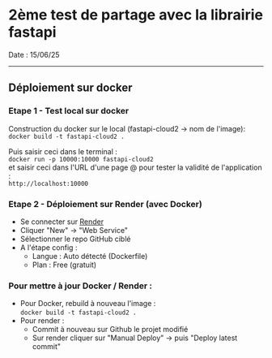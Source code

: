 # 2ème test de partage avec la librairie fastapi

Date : 15/06/25

---

## Déploiement sur docker

### Etape 1 - Test local sur docker

Construction du docker sur le local (fastapi-cloud2 -> nom de l'image): <br>
`docker build -t fastapi-cloud2 .`

Puis saisir ceci dans le terminal : <br>
`docker run -p 10000:10000 fastapi-cloud2` <br>
et saisir ceci dans l'URL d'une page @ pour tester la validité de l'application : <br>
`http://localhost:10000`

### Etape 2 - Déploiement sur Render (avec Docker)

- Se connecter sur [Render](https://render.com/)
- Cliquer "New" → "Web Service"
- Sélectionner le repo GitHub ciblé
- A l'étape config :
  - Langue : Auto détecté (Dockerfile)
  - Plan : Free (gratuit)

### Pour mettre à jour Docker / Render :

- Pour Docker, rebuild à nouveau l'image : <br>
  `docker build -t fastapi-cloud2 .`
- Pour render :
  - Commit à nouveau sur Github le projet modifié
  - Sur render cliquer sur "Manual Deploy" → puis "Deploy latest commit"
